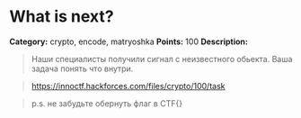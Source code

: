 # What is next?


**Category:** crypto, encode, matryoshka
**Points:** 100
**Description:**

> Наши специалисты получили сигнал с неизвестного обьекта. Ваша задача понять что внутри.

> 

> https://innoctf.hackforces.com/files/crypto/100/task

> p.s. не забудьте обернуть флаг в  CTF{}

